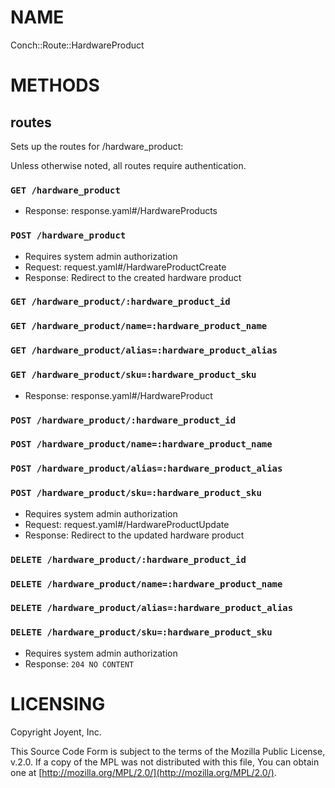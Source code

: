 # NAME

Conch::Route::HardwareProduct

# METHODS

## routes

Sets up the routes for /hardware\_product:

Unless otherwise noted, all routes require authentication.

### `GET /hardware_product`

- Response: response.yaml#/HardwareProducts

### `POST /hardware_product`

- Requires system admin authorization
- Request: request.yaml#/HardwareProductCreate
- Response: Redirect to the created hardware product

### `GET /hardware_product/:hardware_product_id`

### `GET /hardware_product/name=:hardware_product_name`

### `GET /hardware_product/alias=:hardware_product_alias`

### `GET /hardware_product/sku=:hardware_product_sku`

- Response: response.yaml#/HardwareProduct

### `POST /hardware_product/:hardware_product_id`

### `POST /hardware_product/name=:hardware_product_name`

### `POST /hardware_product/alias=:hardware_product_alias`

### `POST /hardware_product/sku=:hardware_product_sku`

- Requires system admin authorization
- Request: request.yaml#/HardwareProductUpdate
- Response: Redirect to the updated hardware product

### `DELETE /hardware_product/:hardware_product_id`

### `DELETE /hardware_product/name=:hardware_product_name`

### `DELETE /hardware_product/alias=:hardware_product_alias`

### `DELETE /hardware_product/sku=:hardware_product_sku`

- Requires system admin authorization
- Response: `204 NO CONTENT`

# LICENSING

Copyright Joyent, Inc.

This Source Code Form is subject to the terms of the Mozilla Public License,
v.2.0. If a copy of the MPL was not distributed with this file, You can obtain
one at [http://mozilla.org/MPL/2.0/](http://mozilla.org/MPL/2.0/).
